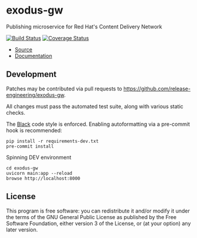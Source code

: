exodus-gw
=========

Publishing microservice for Red Hat's Content Delivery Network

[![Build Status](https://travis-ci.com/release-engineering/exodus-gw.svg?branch=master)](https://travis-ci.com/release-engineering/exodus-gw)
[![Coverage Status](https://coveralls.io/repos/github/release-engineering/exodus-gw/badge.svg?branch=master)](https://coveralls.io/github/release-engineering/exodus-gw?branch=master)

- [Source](https://github.com/release-engineering/exodus-gw)
- [Documentation](https://release-engineering.github.io/exodus-gw/)


Development
-----------

Patches may be contributed via pull requests to
https://github.com/release-engineering/exodus-gw.

All changes must pass the automated test suite, along with various static
checks.

The [Black](https://black.readthedocs.io/) code style is enforced.
Enabling autoformatting via a pre-commit hook is recommended:

```
pip install -r requirements-dev.txt
pre-commit install
```

Spinning DEV environment

```
cd exodus-gw
uvicorn main:app --reload
browse http://localhost:8000
```


License
-------

This program is free software: you can redistribute it and/or modify
it under the terms of the GNU General Public License as published by
the Free Software Foundation, either version 3 of the License, or
(at your option) any later version.
